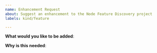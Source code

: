 ```yaml
---
name: Enhancement Request
about: Suggest an enhancement to the Node Feature Discovery project
labels: kind/feature

---
```

<!-- Please only use this template for submitting enhancement requests -->

**What would you like to be added**:

**Why is this needed**:
